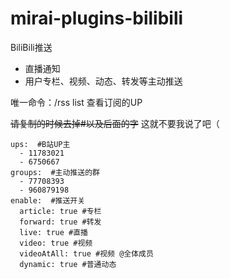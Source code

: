 # mirai-plugins-bilibili

BiliBili推送

- 直播通知
- 用户专栏、视频、动态、转发等主动推送

唯一命令：/rss list 查看订阅的UP

~~请复制的时候去掉#以及后面的字~~ 这就不要我说了吧（

```
ups:  #B站UP主
  - 11783021
  - 6750667
groups:  #主动推送的群
  - 77708393
  - 960879198
enable:  #推送开关
  article: true #专栏
  forward: true #转发
  live: true #直播
  video: true #视频
  videoAtAll: true #视频 @全体成员
  dynamic: true #普通动态
```
